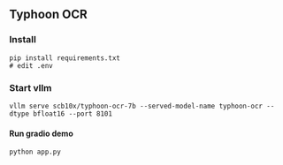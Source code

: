 ## Typhoon OCR

### Install
```
pip install requirements.txt
# edit .env
```

### Start vllm
```
vllm serve scb10x/typhoon-ocr-7b --served-model-name typhoon-ocr --dtype bfloat16 --port 8101
```

#### Run gradio demo
```
python app.py
```